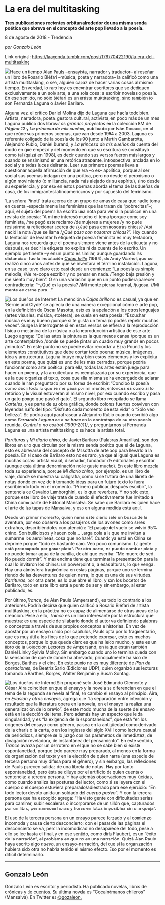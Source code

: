# La era del multitasking

**Tres publicaciones recientes orbitan alrededor 
de una misma senda poética que abreva en el concepto del arte pop llevado a la
poesía.**

8 de agosto de 2018 - Tendencia

_por Gonzalo León_

Link original: https://laagenda.tumblr.com/post/176770422190/la-era-del-multitasking

![](https://64.media.tumblr.com/c2322628b1df9ddcba8d1dbacc16d7ab/tumblr_inline_pd5ev91JOr1t6q87u_400.jpg)Hace
un tiempo Alan Pauls –ensayista, narrador y traductor– al reseñar
un libro de Rosario Bléfari –música, poeta y narradora– la
calificó como una artista multitasking, o sea, alguien capaz de
hacer varias cosas al mismo tiempo. En verdad, lo raro hoy es
encontrar escritores que se dediquen exclusivamente a un solo arte, a
una sola cosa: a escribir novelas o poesía. En ese sentido, no sólo
Bléfari es un artista muktitasking, sino también lo son Fernanda
Laguna o Javier Barilaro.

Alguna
vez, el crítico Daniel Molina dijo de Laguna que hacía todo bien.
Artista, narradora, poeta, gestora cultural, activista, en poco más
de un mes Laguna publicó dos libros:*Los grandes proyectos*
en la colección 8M de *Página
12* y *La
princesa de mis sueños*,
publicado por Iván Rosado, en el que reúne sus primeros poemas, que
van desde 1994 a 2003. Laguna es referente obligado de la poesía de
los 90 junto a Martín Gambarotta, Alejandro Rubio, Daniel Durand, y
*La
princesa de mis sueños*
da cuenta del modo en que empezó y del momento en que su escritura
se constituyó como tal (quizá en 1998), es decir cuando sus versos
fueron más largos y cuando se ensimismó en una retórica atrapante,
introspectiva, anclada en lo social y a todas luces delirante. Leer
sus primeros poemas lleva a cuestionar aquella afirmación de que era
–o es– apolítica, porque al ser social sus poemas indagan en una
política, pero no desde el peronismo o algún movimiento (o
militancia, nada más alejado de su espíritu), sino desde su
experiencia, y por eso en estos poemas aborda el tema de las dueñas
de casa, de los inmigrantes latinoamericanos y por supuesto del
feminismo. 


‘La
señora Pinott’ trata acerca de un grupo de amas de casa que nadie
toma en cuenta –especialmente las feministas que las tratan de
“pobrecitas”–; aquí, el sujeto del poema ha escrito una nota
para ver si la publican en una revista de poesía: “A mí me
interesó mucho el tema /porque como soy feminista, /me pegó este
reclamo /de mujeres a mujeres /y no pude resistirme /a reflexionar
acerca de /¿Qué pasa con nosotras chicas? /Así nació la nota /que
se llama /*¿Qué
pasa con nosotras chicas?*”.
Hoy cuando la tentación de levantar la etiqueta de poesía feminista
es muy tentadora, Laguna nos recuerda que el poema siempre viene
antes de la etiqueta y no después, es decir la etiqueta no explica
ni da cuenta de lo escrito. Un ejemplo pertinente –y en un punto es
similar, aunque guardando las distancias– fue la instalación [*Cajas
brillo*](http://enfilme.com/img/content/brillo_box_warhol_Enfilme_0762w_675_489.jpg)
(1964), de Andy Warhol, que se realizó cinco años antes de que se
inventara el término instalación. Laguna, en su caso, tuvo claro
esto casi desde un comienzo: “La poesía es simple melodía, /Me
re-copa escribir y no pensar en nada. /Tengo baja presión y me
siento muy bien”. O en una variación que en un punto pudiera
parecer contradictoria: “–¿Qué es la poesía? //Mi mente piensa
/carnal, /jugosa. //Mi mente es carne pura…”. 


![Los dueños de Internet](https://64.media.tumblr.com/24ab54f65a4fb61d0b6de847306a4f8e/tumblr_pd44tc4NnQ1u3lb1ko7_r1_250.jpg)
La mención a *Cajas
brillo* no
es casual, ya que en ‘Bernie and Clyde’ se aprecia de una manera
excepcional cómo el arte pop, en la definición de Oscar Masotta,
esto es la apelación a los otros lenguajes (artes visuales, música,
etcétera), se cuela en esta poesía: “Escuchar música es muy
bueno /porque si te gusta un tema /lo podés repetir muchas veces”.
Surge la interrogante si en estos versos se refiera a la reproducción
física o mecánica de la música o a la reproducción artística de
este arte. Luego agrega: “De las artes la pintura es la que menos
cansa /porque es un arte contemplativo /donde se puede pintar un
cuadro muy grande en pocos /minutos”. En este punto no se puede
evitar recordar a Ezra Pound y los elementos constitutivos que debe
contar todo poema: música, imágenes, idea y arquitectura. Laguna
intuye muy bien estos elementos y los explicita en este poema, que
quizá es uno de los más cerrados, porque podría funcionar como
arte poética: para ella, todas las artes están juego para hacer un
poema, y la arquitectura es reemplazada por su experiencia, que es la
que organiza el texto, cosa que ella misma se ha encargado de aclarar
cuando le han preguntado por su forma de escribir: “Concibo la
poesía como decir todo lo que se me pasa por mi mente, entonces es
como si lo retórico y lo visual estuvieran al mismo nivel, por eso
cuando escribo y pasa un gato pongo que pasó el gato”. El segundo
libro recopilado se llama *Carteles*,
y es parte de su obra gráfica, donde colores fuertes conviven con
leyendas naifs del tipo: “Disfruto cada momento de esta vida” o
“Sólo veo belleza”. Se podría aquí parafrasear a Alejandro
Rubio cuando escribió algo como *Fernanda
Laguna es o se hace*
en la contratapa de su otra poesía reunida, *Control
o no control (1999-2011)*,
y preguntarnos si Fernanda Laguna es una artista multitasking o se
hace la artista total.

*Partituras*
y *Mi
diario chino*,
de Javier Barilaro (Palabras Amarillas), son dos libros en uno que
circulan por la misma senda poética que el de Laguna, esto es
abrevarse del concepto de Masotta de arte pop para llevarlo a la
poesía. En el caso de Barilaro esto no es raro, ya que al igual que
Laguna es muchas cosas: artista visual, diseñador, fundador de
editoriales y escritor (aunque esta última denominación no le guste
mucho). En este libro mezcla toda su experiencia, porque *Mi
diario chino*,
por ejemplo, es un libro de viaje, donde se muestra su caligrafía,
como si se tratara de una libreta de notas donde en vez de ir tomando
ideas para un futuro texto lo fuera escribiendo todo en el momento.
“Primero publicar, después escribir”, la sentencia de Osvaldo
Lamborghini, es lo que reverbera. Y no sólo esto, porque este libro
de viaje trata de cuando él efectivamente fue invitado a China como
parte de Editorial Mansalva. Se sabe que Barilaro es quien hace el
arte de las tapas de Mansalva, y eso en alguna medida está aquí.

Desde
un primer momento, quien narra este diario sale en busca de la
aventura, por eso observa a los pasajeros de los aviones como seres
extraños, describiéndolos con atención: “El pasaje del vuelo se
volvió 95% chino. Son bulliciosos y hacen cola… Larga cola a la
que me invitan a sumarme los aerolíneas, cosa que no haré”.
Cuando ya está en China se deprime porque “todo es bastante caro.
Veo poco comunismo. La gente está preocupada por ganar plata”. Por
otra parte, no puede cambiar plata y no puede tomar agua de la
canilla, de ahí que escriba: “Me muero de sed. No puedo dormir”.
Y más encima tiene que terminar la presentación para la cual lo
invitaron los chinos: un powerpoint o, a esas alturas, lo que venga.
Hay una atmósfera tragicómica en estas páginas, porque uno se
termina riendo de las desventuras de quien narra, lo que es una de
sus virtudes. *Partituras*,
por otra parte, es lo que abre el libro, y son los bocetos de
Barilaro, todo en este libro está a punto de ser y sin embargo, al
estar publicado, es.

Por
último,*Trance*,
de Alan Pauls (Ampersand), es todo lo contrario a los anteriores.
Podría decirse que quien calificó a Rosario Bléfari de artista
multitasking, en la práctica no es capaz de alimentarse de otras
áreas de la creación. Pese a ello, *Trance*
es un libro interesante por la estructura que muestra: es una especie
de silabario donde el autor va definiendo palabras o conceptos a
través de sus propios conceptos e historias. En vez de apostar por
un ensayo unido por capítulos, Pauls opta por lo fragmentario, que
es muy útil a los fines de lo que pretende expresar, esto es muchos
conceptos, porque lo que queda claro es que ha leído mucho, y este
es un libro de la Colección Lectores de Ampersand, en la que están
también Daniel Link y Sylvia Molloy. Sin embargo cuando uno lo
termina queda con la sensación de que de donde ha abrevado,
principalmente ha sido de Borges, Barthes y el cine. En este punto no
es muy diferente de *Plan
de operaciones*,
de Beatriz Sarlo (Ediciones UDP), quien organizó sus lecturas
tomando a Barthes, Borges, Walter Benjamin y Susan Sontag.

![Los dueños de Internet](https://64.media.tumblr.com/b8c96908bfe545852e8a258646991d1d/tumblr_pd44tc4NnQ1u3lb1ko6_r1_250.jpg)Sin
proponérselo José Edmundo Clemente y César Aira coinciden en que
el ensayo y la novela se diferencian en que el tema de la segunda se
revela al final, en cambio el ensayo al principio. Aira, en *Evasión
y otros ensayos*,
agrega que “la separación entre intención y resultado que la
literatura opera en la novela, en el ensayo la realiza una
generalización de lo previo”, de este modo mucha de la suerte del
ensayo está en la elección del tema. Pero además hay un aspecto
que le da singularidad, y es “la exigencia de la espontaneidad”,
que está “en los orígenes del ensayo como género, ya sea en la
antigüedad como derivado de la charla o la carta, o en los ingleses
del siglo XVIII como lectura casual de periódicos, siempre se lo
juzgó con los parámetros de inmediatez, de divagación reveladora,
de instantánea del pensamiento”. En este sentido, *Trance*
avanza por un derrotero en el que no se sabe bien si existe
espontaneidad, porque todo parece muy preparado, al menos en la forma
de organización del texto y en la elección de quien narra (una
especie de tercera persona muy difusa para el género), y sin
embargo, las reflexiones de Pauls parecen salidas de una libreta de
notas. Hay por tanto espontaneidad, pero ésta se diluye por el
artificio de quien cuenta o sentencia: la tercera persona. Y hay
además observaciones muy lúcidas, como cuando analiza las posturas
del lector, como si se leyera con el cuerpo o el cuerpo estuviera
preparado/adiestrado para ese ejercicio: “En todo lector devoto
anida un soldado del *cuerpo
pasivo*”.
Y con la tercera persona que ha escogido agrega: “Ha visto gente
con dificultades serias para caminar, subir escaleras o incorporarse
de un sillón que, capturados por un libro, permanecen horas y horas
en lotos imposibles sin una queja”.

El
uso de la tercera persona en un ensayo parece forzado y al comienzo
incomoda y causa cierto desconcierto; con el pasar de las páginas el
desconcierto se va, pero la incomodidad no desaparece del todo, pese
a ello se lee hasta el final, y en ese sentido, como diría Flaubert,
es un “éxito de la narración”, el problema es que no es una
narración. Quizá Alan Pauls haya escrito algo *nuevo*,
un ensayo-narración, del que si la organización hubiera sido otra
no habría tenido el mismo efecto. Eso por el momento es difícil
determinarlo.



---

Gonzalo León
------------

 Gonzalo León es escritor y periodista. Ha publicado novelas, libros de crónicas y de cuentos. Su última novela es “Cocainómanos chilenos” (Mansalva). En Twitter es [@gozaleon.](https://twitter.com/gozaleon) 

